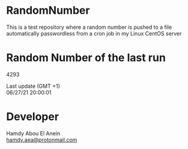 # RandomNumber    
This is a test repository where a random number is pushed to a file automatically passwordless from a cron job in my Linux CentOS server    
# Random Number of the last run   
4293
      
Last update (GMT +1)    
06/27/21 20:00:01
# Developer    
Hamdy Abou El Anein   
hamdy.aea@protonmail.com
